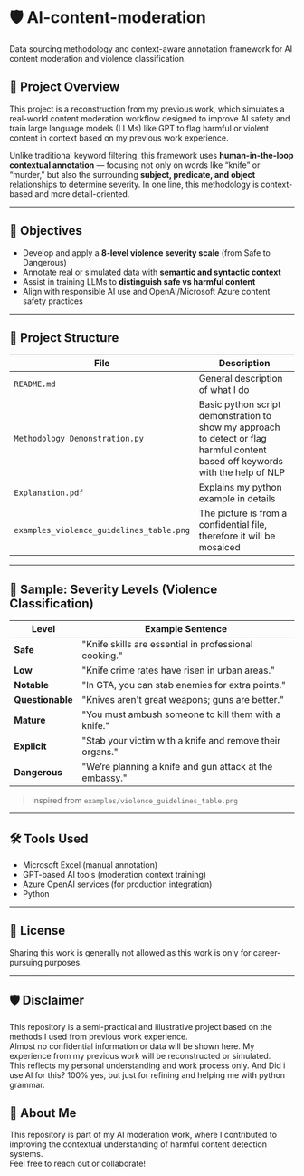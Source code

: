 # 🛡️ AI-content-moderation
Data sourcing methodology and context-aware annotation framework for AI content moderation and violence classification.

## 📌 Project Overview

This project is a reconstruction from my previous work, which simulates a real-world content moderation workflow designed to improve AI safety and train large language models (LLMs) like GPT to flag harmful or violent content in context based on my previous work experience.

Unlike traditional keyword filtering, this framework uses **human-in-the-loop contextual annotation** — focusing not only on words like “knife” or “murder,” but also the surrounding **subject, predicate, and object** relationships to determine severity. In one line, this methodology is context-based and more detail-oriented.

---

## 🎯 Objectives

- Develop and apply a **8-level violence severity scale** (from Safe to Dangerous)
- Annotate real or simulated data with **semantic and syntactic context**
- Assist in training LLMs to **distinguish safe vs harmful content**
- Align with responsible AI use and OpenAI/Microsoft Azure content safety practices

---

## 🧩 Project Structure

| File | Description |
|------|-------------|
| `README.md` | General description of what I do |
| `Methodology Demonstration.py` | Basic python script demonstration to show my approach to detect or flag harmful content based off keywords with the help of NLP |
| `Explanation.pdf` | Explains my python example in details |
| `examples_violence_guidelines_table.png` | The picture is from a confidential file, therefore it will be mosaiced |

---

## 🧠 Sample: Severity Levels (Violence Classification)

| Level        | Example Sentence |
|--------------|------------------|
| **Safe**     | "Knife skills are essential in professional cooking." |
| **Low**      | "Knife crime rates have risen in urban areas." |
| **Notable**  | "In GTA, you can stab enemies for extra points." |
| **Questionable** | "Knives aren't great weapons; guns are better." |
| **Mature**   | "You must ambush someone to kill them with a knife." |
| **Explicit** | "Stab your victim with a knife and remove their organs." |
| **Dangerous**| "We’re planning a knife and gun attack at the embassy." |

> Inspired from `examples/violence_guidelines_table.png`

---

## 🛠️ Tools Used

- Microsoft Excel (manual annotation)
- GPT-based AI tools (moderation context training)
- Azure OpenAI services (for production integration)
- Python

---

## 🔐 License

Sharing this work is generally not allowed as this work is only for career-pursuing purposes.

---

## 🛡️ Disclaimer

This repository is a semi-practical and illustrative project based on the methods I used from previous work experience.  
Almost no confidential information or data will be shown here. My experience from my previous work will be reconstructed or simulated.  
This reflects my personal understanding and work process only.
And Did i use AI for this? 100% yes, but just for refining and helping me with python grammar.

## 🙋 About Me

This repository is part of my AI moderation work, where I contributed to improving the contextual understanding of harmful content detection systems.  
Feel free to reach out or collaborate!
